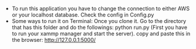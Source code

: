 - To run this application you have to change the connection to either AWS or your localhost database. Check the config in Config.py
- Some ways to run it on Terminal:
Once you clone it. Go to the directory that has this folder and do the followings:
python run.py (First you have to run your xammp manager and start the server).
copy and paste this in the browser:
 http://127.0.0.1:5000/
 


